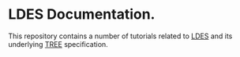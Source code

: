 # LDES Documentation.
This repository contains a number of tutorials related to [LDES](https://semiceu.github.io/LinkedDataEventStreams/) and its underlying [TREE](https://treecg.github.io/specification/) specification.
